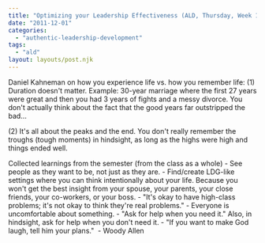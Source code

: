 ```yaml
---
title: "Optimizing your Leadership Effectiveness (ALD, Thursday, Week 13)"
date: "2011-12-01"
categories: 
  - "authentic-leadership-development"
tags: 
  - "ald"
layout: layouts/post.njk
---
```


Daniel Kahneman on how you experience life vs. how you remember life: (1) Duration doesn't matter. Example: 30-year marriage where the first 27 years were great and then you had 3 years of fights and a messy divorce. You don't actually think about the fact that the good years far outstripped the bad...

(2) It's all about the peaks and the end. You don't really remember the troughs (tough moments) in hindsight, as long as the highs were high and things ended well.

Collected learnings from the semester (from the class as a whole) - See people as they want to be, not just as they are. - Find/create LDG-like settings where you can think intentionally about your life. Because you won't get the best insight from your spouse, your parents, your close friends, your co-workers, or your boss. - "It's okay to have high-class problems; it's not okay to think they're real problems." - Everyone is uncomfortable about something. - "Ask for help when you need it." Also, in hindsight, ask for help when you don't need it. - "If you want to make God laugh, tell him your plans."  - Woody Allen
